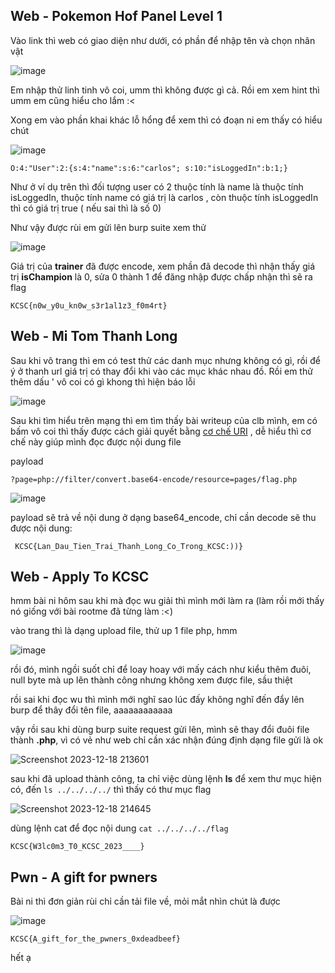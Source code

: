 ## Web - Pokemon Hof Panel Level 1

Vào link thì web có giao diện như dưới, có phần để nhập tên và chọn nhân vật 

![image](https://github.com/itravnn/kcsc_train/assets/127108265/4fcbf529-53df-4359-9ec8-1aac2def8a31)

Em nhập thử linh tinh vô coi, umm thì không được gì cả. Rồi em xem hint thì umm em cũng hiểu cho lắm :<

Xong em vào phần khai khác lỗ hổng để xem thì có đoạn ni em thấy có hiểu chút 

![image](https://github.com/itravnn/kcsc_train/assets/127108265/72446398-3ce6-419e-8331-4a8b799059f2)

```
O:4:"User":2:{s:4:"name":s:6:"carlos"; s:10:"isLoggedIn":b:1;}
```

Như ở ví dụ trên thì đối tượng user có 2 thuộc tính là name là thuộc tính isLoggedIn, thuộc tính name có giá trị là carlos , còn thuộc tính isLoggedIn thì có giá trị true ( nếu sai thì  là số 0)

Như vậy được rùi em gửi lên burp suite xem thử

![image](https://github.com/itravnn/kcsc_train/assets/127108265/c6888fda-c411-465e-a04a-72ea8e219530)

Giá trị của **trainer** đã được encode, xem phần đã decode thì nhận thấy giá trị **isChampion** là 0, sửa 0 thành 1 để đăng nhập được chấp nhận thì sẽ ra flag

`KCSC{n0w_y0u_kn0w_s3r1al1z3_f0m4rt}`

## Web - Mi Tom Thanh Long

Sau khi vô trang thì em có test thử các danh mục nhưng không có gì, rồi để ý ở thanh url giá trị có thay đổi khi vào các mục khác nhau đồ. Rồi em thử thêm dấu ' vô coi có gì khong thì hiện báo lỗi

![image](https://github.com/itravnn/kcsc_train/assets/127108265/813abcd0-b3e3-4fdb-a7ac-14cdf88c5cc9)

Sau khi tìm hiểu trên mạng thì em tìm thấy bài writeup của clb mình, em có bấm vô coi thì thấy được cách giải quyết bằng [cơ chế URI](https://aithietke.com/directory-traversal-vulnerabilities-phan-4/) , dễ hiểu thì cơ chế này giúp mình đọc được nội dung file

payload 

```
?page=php://filter/convert.base64-encode/resource=pages/flag.php
```

![image](https://github.com/itravnn/kcsc_train/assets/127108265/2311e08d-0f97-4f6b-bb4e-4924ee1695f4)

payload sẽ trả về nội dung ở dạng base64_encode, chỉ cần decode sẽ thu được nội dung:

` KCSC{Lan_Dau_Tien_Trai_Thanh_Long_Co_Trong_KCSC:))}`

## Web - Apply To KCSC

hmm bài ni hôm sau khi mà đọc wu giải thì mình mới làm ra (làm rồi mới thấy nó giống với bài rootme đã từng làm :<)

vào trang thì là dạng upload file, thử up 1 file php, hmm 

![image](https://github.com/itravnn/kcsc_train/assets/127108265/1ada8bd7-4f05-483e-9bbb-521f400277b1)

rồi đó, mình ngồi suốt chỉ để loay hoay với mấy cách như kiểu thêm đuôi, null byte mà up lên thành công nhưng không xem được file, sầu thiệt

rồi sai khi đọc wu thì mình mới nghĩ sao lúc đấy không nghĩ đến đẩy lên burp để thây đổi tên file, aaaaaaaaaaaa

vậy rồi sau khi dùng burp suite request gửi lên, mình sẽ thay đổi đuôi file thành **.php**, vì có vẻ như web chỉ cần xác nhận đúng định dạng file gửi là ok

![Screenshot 2023-12-18 213601](https://github.com/itravnn/kcsc_train/assets/127108265/eb1112cd-3d36-499f-a9ea-5deb4c6a2556)

sau khi đã upload thành công, ta chỉ việc dùng lệnh **ls** để xem thư mục hiện có, đến `ls ../../../../` thì thấy có thư mục flag

![Screenshot 2023-12-18 214645](https://github.com/itravnn/kcsc_train/assets/127108265/3d2fd474-7a96-4268-b5cc-f200b42ba961)

dùng lệnh cat để đọc nội dung `cat ../../../../flag`

`KCSC{W3lc0m3_T0_KCSC_2023____}`



## Pwn - A gift for pwners

Bài ni thì đơn giản rùi chỉ cần tải file về, mỏi mắt nhìn chút là được 

![image](https://github.com/itravnn/kcsc_train/assets/127108265/d004a080-4a27-4de8-a8f4-b4c754022850)

`KCSC{A_gift_for_the_pwners_0xdeadbeef}`

hết ạ




